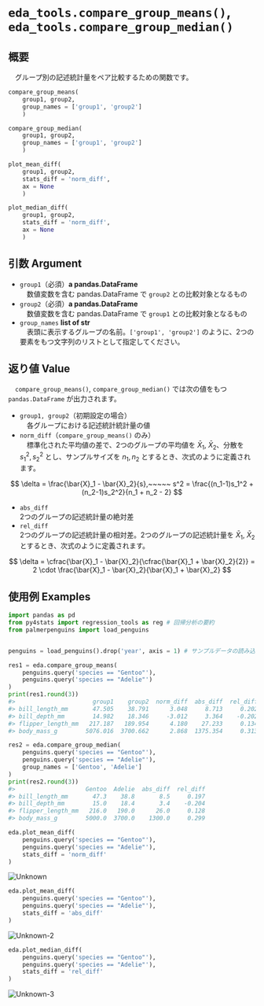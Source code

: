 # `eda_tools.compare_group_means()`, `eda_tools.compare_group_median()`

## 概要

　グループ別の記述統計量をペア比較するための関数です。

```python
compare_group_means(
    group1, group2, 
    group_names = ['group1', 'group2']
    )

compare_group_median(
    group1, group2, 
    group_names = ['group1', 'group2']
    )

plot_mean_diff(
    group1, group2, 
    stats_diff = 'norm_diff',
    ax = None
    )

plot_median_diff(
    group1, group2, 
    stats_diff = 'norm_diff',
    ax = None
    )
```

## 引数 Argument

- `group1`（必須）**a pandas.DataFrame** <br>
　数値変数を含む pandas.DataFrame で `group2` との比較対象となるもの
- `group2`（必須）**a pandas.DataFrame** <br>
　数値変数を含む pandas.DataFrame で `group1` との比較対象となるもの
- `group_names` **list of str** <br>
　表頭に表示するグループの名前。`['group1', 'group2']` のように、2つの要素をもつ文字列のリストとして指定してください。

## 返り値 Value

　`compare_group_means()`, `compare_group_median()` では次の値をもつ `pandas.DataFrame` が出力されます。

- `group1, group2`（初期設定の場合）</br>
　各グループにおける記述統計統計量の値
- `norm_diff`（`compare_group_means()` のみ）</br>
　標準化された平均値の差で、2つのグループの平均値を $\bar{X}_1$, $\bar{X}_2$、分散を $s^2_1, s^2_2$ とし、サンプルサイズを $n_1, n_2$ とするとき、次式のように定義されます。

$$
\delta = \frac{\bar{X}_1  - \bar{X}_2}{s},~~~~~ s^2 = \frac{(n_1-1)s_1^2 + (n_2-1)s_2^2}{n_1 + n_2 - 2}
$$

- `abs_diff`</br>
 2つのグループの記述統計量の絶対差
- `rel_diff`</br>
 2つのグループの記述統計量の相対差。2つのグループの記述統計量を $\bar{X}_1$, $\bar{X}_2$ とするとき、次式のように定義されます。

$$
\delta = \cfrac{\bar{X}_1  - \bar{X}_2}{\cfrac{\bar{X}_1  + \bar{X}_2}{2}}
= 2 \cdot \frac{\bar{X}_1  - \bar{X}_2}{\bar{X}_1  + \bar{X}_2}
$$

## 使用例 Examples

```python
import pandas as pd
from py4stats import regression_tools as reg # 回帰分析の要約
from palmerpenguins import load_penguins


penguins = load_penguins().drop('year', axis = 1) # サンプルデータの読み込み
```

```python
res1 = eda.compare_group_means(
    penguins.query('species == "Gentoo"'),
    penguins.query('species == "Adelie"')
)
print(res1.round(3))
#>                      group1    group2  norm_diff  abs_diff  rel_diff
#> bill_length_mm       47.505    38.791      3.048     8.713     0.202
#> bill_depth_mm        14.982    18.346     -3.012     3.364    -0.202
#> flipper_length_mm   217.187   189.954      4.180    27.233     0.134
#> body_mass_g        5076.016  3700.662      2.868  1375.354     0.313
```

```python
res2 = eda.compare_group_median(
    penguins.query('species == "Gentoo"'),
    penguins.query('species == "Adelie"'),
    group_names = ['Gentoo', 'Adelie']
)
print(res2.round(3))
#>                    Gentoo  Adelie  abs_diff  rel_diff
#> bill_length_mm       47.3    38.8       8.5     0.197
#> bill_depth_mm        15.0    18.4       3.4    -0.204
#> flipper_length_mm   216.0   190.0      26.0     0.128
#> body_mass_g        5000.0  3700.0    1300.0     0.299
```

```python
eda.plot_mean_diff(
    penguins.query('species == "Gentoo"'),
    penguins.query('species == "Adelie"'),
    stats_diff = 'norm_diff'
)
```

![Unknown](https://github.com/Hirototensho/Py4Stats/assets/55335752/696cbbe0-2c0c-435c-bb9c-71a59a3742f9)

```python
eda.plot_mean_diff(
    penguins.query('species == "Gentoo"'),
    penguins.query('species == "Adelie"'),
    stats_diff = 'abs_diff'
)
```

![Unknown-2](https://github.com/Hirototensho/Py4Stats/assets/55335752/735866a9-aed2-4e10-bac1-6fc7004fba8f)

```python
eda.plot_median_diff(
    penguins.query('species == "Gentoo"'),
    penguins.query('species == "Adelie"'),
    stats_diff = 'rel_diff'
)
```
![Unknown-3](https://github.com/Hirototensho/Py4Stats/assets/55335752/7a496916-e828-44e1-a0e0-d50bb22ecc12)
